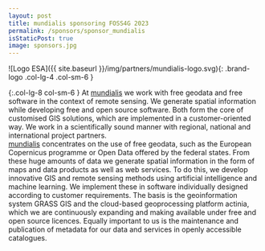 ```yaml
---
layout: post
title: mundialis sponsoring FOSS4G 2023
permalink: /sponsors/sponsor_mundialis
isStaticPost: true
image: sponsors.jpg
---
```


![Logo ESA]({{ site.baseurl }}/img/partners/mundialis-logo.svg){: .brand-logo .col-lg-4 .col-sm-6 }

{:.col-lg-8 col-sm-6 }
At [mundialis](https://www.mundialis.de/en/) we work with free geodata and free software in the context of remote sensing. We generate spatial information while developing free and open source software. Both form the core of customised GIS solutions, which are implemented in a customer-oriented way. We work in a scientifically sound manner with regional, national and international project partners.  
[mundialis](https://www.mundialis.de/en/) concentrates on the use of free geodata, such as the European Copernicus programme or Open Data offered by the federal states. From these huge amounts of data we generate spatial information in the form of maps and data products as well as web services. To do this, we develop innovative GIS and remote sensing methods using artificial intelligence and machine learning. We implement these in software individually designed according to customer requirements. The basis is the geoinformation system GRASS GIS and the cloud-based geoprocessing platform actinia, which we are continuously expanding and making available under free and open source licences. Equally important to us is the maintenance and publication of metadata
for our data and services in openly accessible catalogues.
